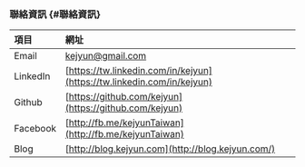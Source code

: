 ### 聯絡資訊 {#聯絡資訊}

| 項目 | 網址 |
| :--- | :--- |
| Email | kejyun@gmail.com |
| LinkedIn | [https://tw.linkedin.com/in/kejyun](https://tw.linkedin.com/in/kejyun) |
| Github | [https://github.com/kejyun](https://github.com/kejyun) |
| Facebook | [http://fb.me/kejyunTaiwan](http://fb.me/kejyunTaiwan) |
| Blog | [http://blog.kejyun.com](http://blog.kejyun.com/) |

  


